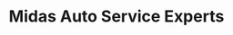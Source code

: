 ---
title: "Midas Auto Service Experts"
url: /denver/midas-auto-service-experts/
shop: car repair
---